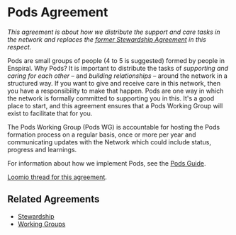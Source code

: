 # Pods Agreement

_This agreement is about how we distribute the support and care tasks in the network and replaces the_ [_former Stewardship Agreement_](https://www.loomio.org/d/RIMCfuaT/) _in this respect._

Pods are small groups of people (4 to 5 is suggested) formed by people in Enspiral. Why Pods? It is important to distribute the tasks of _supporting and caring for each other_ – and _building relationships_ – around the network in a structured way. If you want to give and receive care in this network, then you have a responsibility to make that happen. Pods are one way in which the network is formally committed to supporting you in this. It's a good place to start, and this agreement ensures that a Pods Working Group will exist to facilitate that for you.

The Pods Working Group (Pods WG) is accountable for hosting the Pods formation process on a regular basis, once or more per year and communicating updates with the Network which could include status, progress and learnings.

For information about how we implement Pods, see the [Pods Guide](../guides/pods.md).

[Loomio thread for this agreement](https://www.loomio.org/d/gbz8p95P/proposal-pods-agreement).

## Related Agreements

* [Stewardship](broken-reference)
* [Working Groups](working\_groups.md)
